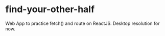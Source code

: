 # find-your-other-half
Web App to practice fetch() and route on ReactJS. Desktop resolution for now.
